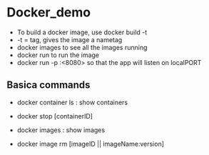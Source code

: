 
# Docker_demo
- To build a docker image, use docker build -t <name>
- -t = tag, gives the image a nametag
- docker images to see all the images running
- docker run <imageID> to run the image
- docker run -p <localPORT>:<8080> so that the app will listen on localPORT



## Basica commands
- docker container ls : show containers
- docker stop [containerID]

- docker images : show images 
- docker image rm [imageID || imageName:version]

